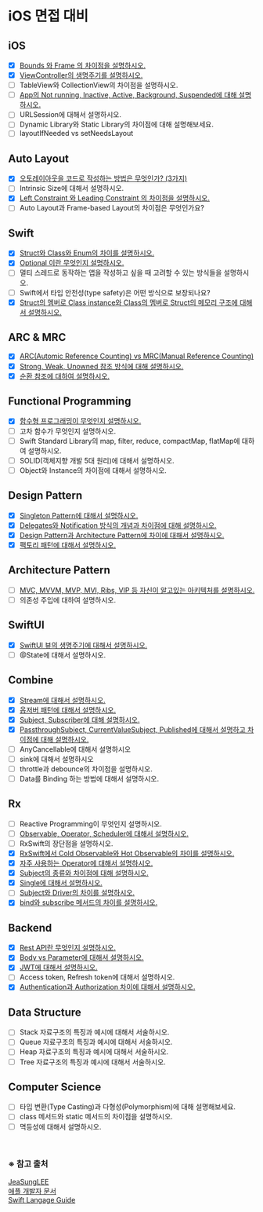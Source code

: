 # iOS 면접 대비

## iOS
- [x] [Bounds 와 Frame 의 차이점을 설명하시오.](https://github.com/Minny27/TIL_PUBLIC/issues/2)
- [x] [ViewController의 생명주기를 설명하시오.](https://github.com/Minny27/TIL_PUBLIC/issues/4)
- [ ] TableView와 CollectionView의 차이점을 설명하시오.  
- [ ] [App의 Not running, Inactive, Active, Background, Suspended에 대해 설명하시오.](https://github.com/Minny27/TIL_PUBLIC/issues/23)
- [ ] URLSession에 대해서 설명하시오.
- [ ] Dynamic Library와 Static Library의 차이점에 대해 설명해보세요.
- [ ] layoutIfNeeded vs setNeedsLayout

## Auto Layout
- [x] [오토레이아웃을 코드로 작성하는 방법은 무엇인가? (3가지)](https://github.com/Minny27/TIL_PUBLIC/issues/5)
- [ ] Intrinsic Size에 대해서 설명하시오.
- [x] [Left Constraint 와 Leading Constraint 의 차이점을 설명하시오.](https://github.com/Minny27/TIL_PUBLIC/issues/21)
- [ ] Auto Layout과 Frame-based Layout의 차이점은 무엇인가요?

## Swift
- [x] [Struct와 Class와 Enum의 차이를 설명하시오.](https://github.com/Minny27/TIL_PUBLIC/issues/14)
- [x] [Optional 이란 무엇인지 설명하시오.](https://github.com/Minny27/TIL_PUBLIC/issues/19)
- [ ] 멀티 스레드로 동작하는 앱을 작성하고 싶을 때 고려할 수 있는 방식들을 설명하시오.
- [ ] Swift에서 타입 안전성(type safety)은 어떤 방식으로 보장되나요?
- [x] [Struct의 멤버로 Class instance와 Class의 멤버로 Struct의 메모리 구조에 대해서 설명하시오.](https://github.com/Minny27/TIL_PUBLIC/issues/18)

## ARC & MRC
- [x] [ARC(Automic Reference Counting) vs MRC(Manual Reference Counting)](https://github.com/Minny27/TIL_PUBLIC/issues/17)
- [x] [Strong, Weak, Unowned 참조 방식에 대해 설명하시오.](https://github.com/Minny27/TIL_PUBLIC/issues/13)
- [x] [순환 참조에 대하여 설명하시오.](https://github.com/Minny27/TIL_PUBLIC/issues/12)

## Functional Programming
- [x] [함수형 프로그래밍이 무엇인지 설명하시오.](https://github.com/Minny27/TIL_PUBLIC/issues/22)
- [ ] 고차 함수가 무엇인지 설명하시오.
- [ ] Swift Standard Library의 map, filter, reduce, compactMap, flatMap에 대하여 설명하시오.
- [ ] SOLID(객체지향 개발 5대 원리)에 대해서 설명하시오.
- [ ] Object와 Instance의 차이점에 대해서 설명하시오.

## Design Pattern
- [x] [Singleton Pattern에 대해서 설명하시오.](https://github.com/Minny27/TIL_PUBLIC/issues/15)
- [x] [Delegates와 Notification 방식의 개념과 차이점에 대해 설명하시오.](https://github.com/Minny27/TIL_PUBLIC/issues/11)
- [x] [Design Pattern과 Architecture Pattern에 차이에 대해서 설명하시오.](https://github.com/Minny27/TIL_PUBLIC/issues/16)
- [x] [팩토리 패턴에 대해서 설명하시오.](https://github.com/Minny27/TIL_PUBLIC/issues/34)

## Architecture Pattern
- [ ] [MVC, MVVM, MVP, MVI, Ribs, VIP 등 자신이 알고있는 아키텍처를 설명하시오.](https://github.com/Minny27/TIL_PUBLIC/issues/27)
- [ ] 의존성 주입에 대하여 설명하시오.

## SwiftUI
- [x] [SwiftUI 뷰의 생명주기에 대해서 설명하시오.](https://github.com/Minny27/TIL_PUBLIC/issues/6)
- [ ] @State에 대해서 설명하시오.

## Combine
- [x] [Stream에 대해서 설명하시오.](https://github.com/Minny27/TIL_PUBLIC/issues/8)
- [x] [옵저버 패턴에 대해서 설명하시오.](https://github.com/Minny27/TIL_PUBLIC/issues/20)
- [x] [Subject, Subscriber에 대해 설명하시오.](https://github.com/Minny27/TIL_PUBLIC/issues/7)
- [x] [PassthroughSubject, CurrentValueSubject, Published에 대해서 설명하고 차이점에 대해 설명하시오.](https://github.com/Minny27/TIL_PUBLIC/issues/3)
- [ ] AnyCancellable에 대해서 설명하시오
- [ ] sink에 대해서 설명하시오
- [ ] throttle과 debounce의 차이점을 설명하시오.
- [ ] Data를 Binding 하는 방법에 대해서 설명하시오.

## Rx
- [ ] Reactive Programming이 무엇인지 설명하시오.
- [ ] [Observable, Operator, Scheduler에 대해서 설명하시오.](https://github.com/Minny27/TIL_PUBLIC/issues/33)
- [ ] RxSwift의 장단점을 설명하시오.
- [x] [RxSwift에서 Cold Observable와 Hot Observable의 차이를 설명하시오.](https://github.com/Minny27/TIL_PUBLIC/issues/32)
- [x] [자주 사용하는 Operator에 대해서 설명하시오.](https://github.com/Minny27/TIL_PUBLIC/issues/31)
- [x] [Subject의 종류와 차이점에 대해 설명하시오.](https://github.com/Minny27/TIL_PUBLIC/issues/30)
- [x] [Single에 대해서 설명하시오.](https://github.com/Minny27/TIL_PUBLIC/issues/29)
- [ ] [Subject와 Driver의 차이를 설명하시오.](https://github.com/Minny27/TIL_PUBLIC/issues/28)
- [x] [bind와 subscribe 메서드의 차이를 설명하시오.](https://github.com/Minny27/TIL_PUBLIC/issues/9)

## Backend
- [x] [Rest API란 무엇인지 설명하시오.](https://github.com/Minny27/TIL_PUBLIC/issues/26)
- [x] [Body vs Parameter에 대해서 설명하시오.](https://github.com/Minny27/TIL_PUBLIC/issues/10)
- [x] [JWT에 대해서 설명하시오.](https://github.com/Minny27/TIL_PUBLIC/issues/24)
- [ ] Access token, Refresh token에 대해서 설명하시오.
- [x] [Authentication과 Authorization 차이에 대해서 설명하시오.](https://github.com/Minny27/TIL_PUBLIC/issues/25)

## Data Structure
- [ ] Stack 자료구조의 특징과 예시에 대해서 서술하시오.
- [ ] Queue 자료구조의 특징과 예시에 대해서 서술하시오.
- [ ] Heap 자료구조의 특징과 예시에 대해서 서술하시오.
- [ ] Tree 자료구조의 특징과 예시에 대해서 서술하시오.

## Computer Science
- [ ] 타입 변환(Type Casting)과 다형성(Polymorphism)에 대해 설명해보세요.
- [ ] class 메서드와 static 메서드의 차이점을 설명하시오.
- [ ] 멱등성에 대해서 설명하시오.

<br>

### ※ 참고 출처
[JeaSungLEE](https://github.com/JeaSungLEE/iOSInterviewquestions)  
[애플 개발자 문서](https://developer.apple.com/documentation)  
[Swift Langage Guide](https://docs.swift.org/swift-book/documentation/the-swift-programming-language)
